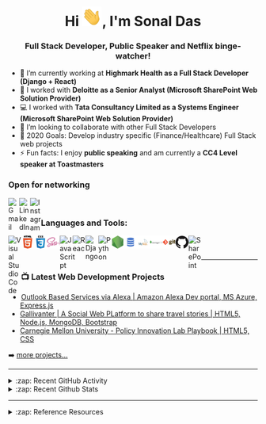 <h1 align="center">Hi <img src="https://raw.githubusercontent.com/ABSphreak/ABSphreak/master/gifs/Hi.gif" width="40px" />, I'm Sonal Das</h1>
<h3 align="center">Full Stack Developer, Public Speaker and Netflix binge-watcher!</h3>

- :pill: I’m currently working at **Highmark Health as a Full Stack Developer (Django + React)**
- :money_with_wings: I worked with **Deloitte as a Senior Analyst (Microsoft SharePoint Web Solution Provider)**
- :computer: I worked with **Tata Consultancy Limited as a Systems Engineer (Microsoft SharePoint Web Solution Provider)**
- 👯 I’m looking to collaborate with other Full Stack Developers
- 🥅 2020 Goals: Develop industry specific (Finance/Healthcare) Full Stack web projects
- ⚡ Fun facts: I enjoy **public speaking** and am currently a **CC4 Level speaker at Toastmasters**

### Open for networking

[<img align="left" alt="Gmail" width="22px" src="https://cdn.jsdelivr.net/npm/simple-icons@v3/icons/gmail.svg" />][Gmail]
[<img align="left" alt="LinkedIn" width="22px" src="https://cdn.jsdelivr.net/npm/simple-icons@v3/icons/linkedin.svg" />][linkedin]
[<img align="left" alt="Instagram" width="22px" src="https://cdn.jsdelivr.net/npm/simple-icons@v3/icons/instagram.svg" />][Instagram]

<br />

### Languages and Tools:

[<img align="left" alt="Visual Studio Code" width="26px" src="https://media.giphy.com/media/SS8CV2rQdlYNLtBCiF/giphy.gif" />][LinkedIn]
[<img align="left" alt="HTML5" width="26px" src="https://raw.githubusercontent.com/github/explore/80688e429a7d4ef2fca1e82350fe8e3517d3494d/topics/html/html.png" />][LinkedIn]
[<img align="left" alt="CSS3" width="26px" src="https://raw.githubusercontent.com/github/explore/80688e429a7d4ef2fca1e82350fe8e3517d3494d/topics/css/css.png" />][LinkedIn]
[<img align="left" alt="Sass" width="26px" src="https://raw.githubusercontent.com/github/explore/80688e429a7d4ef2fca1e82350fe8e3517d3494d/topics/sass/sass.png" />][LinkedIn]
[<img align="left" alt="JavaScript" width="26px" src="https://www.google.com/url?sa=i&url=https%3A%2F%2Fgiphy.com%2Fgifs%2Fdevrock-javascript-edr-escueladevrock-ln7z2eWriiQAllfVcn&psig=AOvVaw2wAQ4JM6pid6UTqPPF8jN_&ust=1606518979451000&source=images&cd=vfe&ved=2ahUKEwj384Paq6HtAhVDYzUKHdxzCrAQjRx6BAgAEAc" />][LinkedIn]
[<img align="left" alt="React" width="26px" src="https://i.giphy.com/media/eNAsjO55tPbgaor7ma/200w.webp" />][LinkedIn]
[<img align="left" alt="Django" width="26px" src="https://www.google.com/url?sa=i&url=https%3A%2F%2Fworldvectorlogo.com%2Flogo%2Fdjango&psig=AOvVaw0_cJlqIfhCa1TlAs5b8X5s&ust=1606520000825000&source=images&cd=vfe&ved=0CAIQjRxqFwoTCJjw-cavoe0CFQAAAAAdAAAAABAD" />][LinkedIn]
[<img align="left" alt="Python" width="26px" src="https://www.google.com/url?sa=i&url=https%3A%2F%2Fgiphy.com%2Fgifs%2Fdevrock-python-django-edr-KAq5w47R9rmTuvWOWa&psig=AOvVaw1uj_vxIbYwNYryRbHg0PMn&ust=1606519400538000&source=images&cd=vfe&ved=0CAIQjRxqFwoTCJi40aitoe0CFQAAAAAdAAAAABAD" />][LinkedIn]
[<img align="left" alt="Node.js" width="26px" src="https://raw.githubusercontent.com/github/explore/80688e429a7d4ef2fca1e82350fe8e3517d3494d/topics/nodejs/nodejs.png" />][LinkedIn]
[<img align="left" alt="SQL" width="26px" src="https://raw.githubusercontent.com/github/explore/80688e429a7d4ef2fca1e82350fe8e3517d3494d/topics/sql/sql.png" />][LinkedIn]
[<img align="left" alt="MySQL" width="26px" src="https://raw.githubusercontent.com/github/explore/80688e429a7d4ef2fca1e82350fe8e3517d3494d/topics/mysql/mysql.png" />][LinkedIn]
[<img align="left" alt="MongoDB" width="26px" src="https://raw.githubusercontent.com/github/explore/80688e429a7d4ef2fca1e82350fe8e3517d3494d/topics/mongodb/mongodb.png" />][LinkedIn]
[<img align="left" alt="Git" width="26px" src="https://raw.githubusercontent.com/github/explore/80688e429a7d4ef2fca1e82350fe8e3517d3494d/topics/git/git.png" />][LinkedIn]
[<img align="left" alt="GitHub" width="26px" src="https://raw.githubusercontent.com/github/explore/78df643247d429f6cc873026c0622819ad797942/topics/github/github.png" />][LinkedIn]
[<img align="left" alt="SharePoint" width="26px" src="https://developer.microsoft.com/en-us/office/blogs/wp-content/uploads/2019/03/SharePoint.256x256x32-100x100.png" />][LinkedIn]

<br />
<br />

---

### 📺 Latest Web Development Projects

<!-- GITPROJECT:START -->
- [Outlook Based Services via Alexa | Amazon Alexa Dev portal, MS Azure, Express.js](https://github.com/sonal-p-das/capstone_cmu_vawe)
- [Gallivanter | A Social Web PLatform to share travel stories | HTML5, Node.js, MongoDB, Bootstrap](https://github.com/sonal-p-das/Gallivanter)
- [Carnegie Mellon University - Policy Innovation Lab Playbook | HTML5, CSS](https://github.com/sonal-p-das/policy-lab-playbook)
<!-- GITPROJECT:END -->

➡️ [more projects...](https://github.com/sonal-p-das?tab=repositories)

---

<details>
  <summary>:zap: Recent GitHub Activity</summary>
  
<!--START_SECTION:activity-->
1. 💪 Created a React app repo 
2. 💪 Created a Django-React app repo
3. 💪 Created a README.md for Github profile
<!--END_SECTION:activity-->

</details>

<details>
    <summary>:zap: Recent Github Stats</summary>
    <img align="left" alt="Sonal-p-das GitHub Stats" src="https://github-readme-stats.vercel.app/api?username=sonal-p-das&show_icons=true&hide_border=true&count_private=true" />
</details>

---

<details>
    <summary>:zap: Reference Resources</summary>
<!--START_SECTION:activity-->

- [codeSTACKr - GITHUB PROFILE README](https://github.com/codeSTACKr/codeSTACKr/blob/master/README.md)
- [Anurag Hazra - GITHUB README STATS](https://github.com/anuraghazra/github-readme-stats)
<!--END_SECTION:activity-->
</details>

[HighmarkLinkedIn]: http://vsCodeHero.com
[Gmail]: sonald@alumni.cmu.edu
[linkedin]: https://www.linkedin.com/in/sonalpdas/
[Instagram]: https://www.instagram.com/the_spd/
